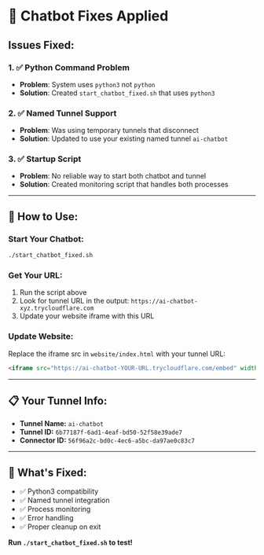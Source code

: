 # 🔧 Chatbot Fixes Applied

## Issues Fixed:

### 1. ✅ Python Command Problem
- **Problem**: System uses `python3` not `python`
- **Solution**: Created `start_chatbot_fixed.sh` that uses `python3`

### 2. ✅ Named Tunnel Support
- **Problem**: Was using temporary tunnels that disconnect
- **Solution**: Updated to use your existing named tunnel `ai-chatbot`

### 3. ✅ Startup Script
- **Problem**: No reliable way to start both chatbot and tunnel
- **Solution**: Created monitoring script that handles both processes

---

## 🚀 How to Use:

### Start Your Chatbot:
```bash
./start_chatbot_fixed.sh
```

### Get Your URL:
1. Run the script above
2. Look for tunnel URL in the output: `https://ai-chatbot-xyz.trycloudflare.com`
3. Update your website iframe with this URL

### Update Website:
Replace the iframe src in `website/index.html` with your tunnel URL:
```html
<iframe src="https://ai-chatbot-YOUR-URL.trycloudflare.com/embed" width="400" height="600">
```

---

## 📋 Your Tunnel Info:
- **Tunnel Name:** `ai-chatbot`
- **Tunnel ID:** `6b77187f-6ad1-4eaf-bd50-52f58e39ade7`
- **Connector ID:** `56f96a2c-bd0c-4ec6-a5bc-da97ae0c83c7`

---

## 🎯 What's Fixed:
- ✅ Python3 compatibility
- ✅ Named tunnel integration
- ✅ Process monitoring
- ✅ Error handling
- ✅ Proper cleanup on exit

**Run `./start_chatbot_fixed.sh` to test!** 